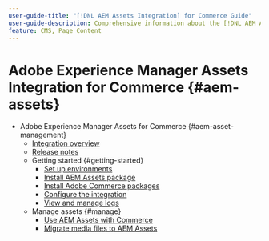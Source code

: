 ```yaml
---
user-guide-title: "[!DNL AEM Assets Integration] for Commerce Guide"
user-guide-description: Comprehensive information about the [!DNL AEM Assets Integration] for Adobe Commerce and Magento Open Source administrators and eCommerce marketers.
feature: CMS, Page Content
---
```


# Adobe Experience Manager Assets Integration for Commerce {#aem-assets}

- Adobe Experience Manager Assets for Commerce {#aem-asset-management}
  - [Integration overview](overview.md)
  - [Release notes](release-notes.md)
  - Getting started {#getting-started}
    - [Set up environments](setup-integration.md)
    - [Install AEM Assets package](configure-aem.md)
    - [Install Adobe Commerce packages](configure-commerce.md)
    - [Configure the integration](setup-synchronization.md)
    - [View and manage logs](log-files.md)
  - Manage assets {#manage}
    - [Use AEM Assets with Commerce](manage-aem-assets.md)
    - [Migrate media files to AEM Assets](migrate-data.md)
